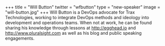 +++
title = "Will Button"
twitter = "wfbutton"
type = "new-speaker"
image = "will-button.jpg"
+++
Will Button is a DevOps advocate for Trax Technologies, working to integrate DevOps methods and ideology into development and operations teams. When not at work, he can be found sharing his knowledge through lessons at http://egghead.io and http://www.pluralsight.com as well as his blog and public speaking engagements.